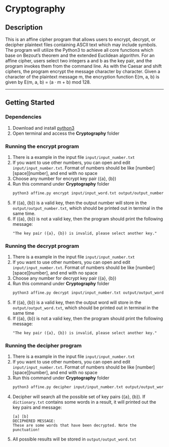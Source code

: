 # Cryptography

## Description
This is an affine cipher program that allows users to encrypt, decrypt, or decipher plaintext files containing ASCII text which may include symbols. The program will utilize the Python3 to achieve all core functions which base on Bezout’s theorem and the extended Euclidean algorithm. For an affine cipher, users select two integers a and b as the key pair, and the program invokes them from the command line. As with the Caesar and shift ciphers, the program encrypt the message character by character. Given a character of the plaintext message m, the encryption function E(m, a, b) is given by E(m, a, b) = (a · m + b) mod 128.

---
## Getting Started

### Dependencies

1. Download and install [python3](https://www.python.org/downloads/)
2. Open terminal and access the **Cryptography** folder

### Running the encrypt program
1. There is a example in the input file ```input/input_number.txt```
2. If you want to use other numbers, you can open and edit ```input/input_number.txt```. Format of numbers should be like [number][space][number], and end with no space
3. Choose any number for encrypt key pair ({a}, {b})
4. Run this command under **Cryptography** folder
    ```bash
    python3 affine.py encrypt input/input_word.txt output/output_number.txt [a] [b]
    ```
5. If ({a}, {b}) is a valid key, then the output number will store in the ```output/output_number.txt```, which should be printed out in terminal in the same time.
6. If ({a}, {b}) is not a valid key, then the program should print the following message:
    ```
    "The key pair ({a}, {b}) is invalid, please select another key."
    ```

### Running the decrypt program
1. There is a example in the input file ```input/input_number.txt```
2. If you want to use other numbers, you can open and edit ```input/input_number.txt```. Format of numbers should be like [number][space][number], and end with no space
3. Choose any number for decrypt key pair ({a}, {b})
4. Run this command under **Cryptography** folder
    ```bash
    python3 affine.py decrypt input/input_number.txt output/output_word.txt [a] [b]
    ```
5. If ({a}, {b}) is a valid key, then the output word will store in the ```output/output_word.txt```, which should be printed out in terminal in the same time
6. If ({a}, {b}) is not a valid key, then the program should print the following message:
    ```
    "The key pair ({a}, {b}) is invalid, please select another key."
    ```


### Running the decipher program
1. There is a example in the input file ```input/input_number.txt```
2. If you want to use other numbers, you can open and edit ```input/input_number.txt```. Format of numbers should be like [number][space][number], and end with no space
3. Run this command under **Cryptography** folder
    ```bash
    python3 affine.py decipher input/input_number.txt output/output_word.txt dictionary.txt
    ```
4. Decipher will search all the possible set of key pairs ({a}, {b}). If ```dictionary.txt``` contains some words in a result, it will printed out the key pairs and message:
    ```
    [a] [b]
    DECIPHERED MESSAGE:
    These are some words that have been decrypted. Note the punctuation!
    ```
5. All possible results will be stored in ```output/output_word.txt```